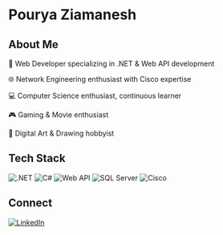 # Pourya Ziamanesh

## About Me
🔨 Web Developer specializing in .NET & Web API development

🌐 Network Engineering enthusiast with Cisco expertise

💻 Computer Science enthusiast, continuous learner

🎮 Gaming & Movie enthusiast

🎨 Digital Art & Drawing hobbyist

## Tech Stack
![.NET](https://img.shields.io/badge/-.NET-512BD4?style=flat-square&logo=dotnet&logoColor=white)
![C#](https://img.shields.io/badge/-C%23-239120?style=flat-square&logo=c-sharp&logoColor=white)
![Web API](https://img.shields.io/badge/-Web_API-0094F5?style=flat-square&logo=dotnet&logoColor=white)
![SQL Server](https://img.shields.io/badge/-SQL_Server-CC2927?style=flat-square&logo=microsoft-sql-server&logoColor=white)
![Cisco](https://img.shields.io/badge/-Cisco-1BA0D7?style=flat-square&logo=cisco&logoColor=white)

## Connect
[![LinkedIn](https://img.shields.io/badge/-LinkedIn-0A66C2?style=flat-square&logo=linkedin&logoColor=white)](https://www.linkedin.com/in/pourya-ziamanesh-577142115/)
